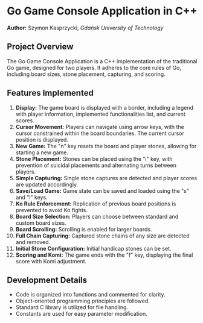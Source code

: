 # Go Game Console Application in C++

**Author:** Szymon Kasprzycki, _Gdańsk University of Technology_

## Project Overview

The Go Game Console Application is a C++ implementation of the traditional Go game, designed for two players. It adheres to the core rules of Go, including board sizes, stone placement, capturing, and scoring.

## Features Implemented

1. **Display:** The game board is displayed with a border, including a legend with player information, implemented functionalities list, and current scores.
2. **Cursor Movement:** Players can navigate using arrow keys, with the cursor constrained within the board boundaries. The current cursor position is displayed.
3. **New Game:** The "n" key resets the board and player stones, allowing for starting a new game.
4. **Stone Placement:** Stones can be placed using the "i" key, with prevention of suicidal placements and alternating turns between players.
5. **Simple Capturing:** Single stone captures are detected and player scores are updated accordingly.
6. **Save/Load Game:** Game state can be saved and loaded using the "s" and "l" keys.
7. **Ko Rule Enforcement:** Replication of previous board positions is prevented to avoid Ko fights.
8. **Board Size Selection:** Players can choose between standard and custom board sizes.
9. **Board Scrolling:** Scrolling is enabled for larger boards.
10. **Full Chain Capturing:** Captured stone chains of any size are detected and removed.
11. **Initial Stone Configuration:** Initial handicap stones can be set.
12. **Scoring and Komi:** The game ends with the "f" key, displaying the final score with Komi adjustment.

## Development Details

- Code is organized into functions and commented for clarity.
- Object-oriented programming principles are followed.
- Standard C library is utilized for file handling.
- Constants are used for easy parameter modification.
